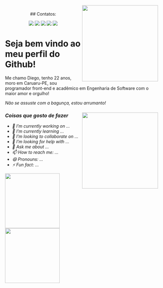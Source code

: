 <div align="center">
  <img align="right" width="250px" style="margin-top:-20px" src="https://github.com/DiegoCiara/DiegoCiara/assets/114518504/e63320c1-8f47-4f25-b44d-a116e6083c22">
  ## Contatos:

<a href="https://www.youtube.com/seu-canal-youtube-aqui" target="_blank"><img loading="lazy" src="https://img.shields.io/badge/YouTube-FF0000?style=for-the-badge&logo=youtube&logoColor=white" target="_blank"></a>
<a href="https://instagram.com/seu-usuário-instagram-aqui" target="_blank"><img loading="lazy" src="https://img.shields.io/badge/-Instagram-%23E4405F?style=for-the-badge&logo=instagram&logoColor=white" target="_blank"></a>
<a href="https://www.twitch.tv/seu-usuário-aqui" target="_blank"><img loading="lazy" src="https://img.shields.io/badge/Twitch-9146FF?style=for-the-badge&logo=twitch&logoColor=white" target="_blank"></a>
<a href = "mailto:contato@seu-usuário-aqui"><img loading="lazy" src="https://img.shields.io/badge/Gmail-D14836?style=for-the-badge&logo=gmail&logoColor=white" target="_blank"></a>
<a href="https://www.linkedin.com/in/seu-usuário-linkedln-aqui" target="_blank"><img loading="lazy" src="https://img.shields.io/badge/-LinkedIn-%230077B5?style=for-the-badge&logo=linkedin&logoColor=white" target="_blank"></a>   
</div>
    
# Seja bem vindo ao meu perfil do Github!

Me chamo Diego, tenho 22 anos, moro em Caruaru-PE, sou programador front-end e acadêmico em Engenharia de Software com o maior amor e orgulho!

<i>Não se assuste com a bagunça, estou arrumanto!
<div>

</div>
  
 <img align="right" width="250px" src="https://github.com/DiegoCiara/DiegoCiara/assets/114518504/958566b9-151a-4b10-9ebe-054b4f7a3f88">


### Coisas que gosto de fazer
- 🔭 I’m currently working on ...
- 🌱 I’m currently learning ...
- 👯 I’m looking to collaborate on ...
- 🤔 I’m looking for help with ...
- 💬 Ask me about ...
- 📫 How to reach me: ...
- 😄 Pronouns: ...
- ⚡ Fun fact: ...
</div>


<div>
  
<img loading="lazy" height="180em" src="https://github-readme-stats.vercel.app/api/top-langs/?username=DiegoCiara&layout=compact&langs_count=7&theme=dracula"/>
<img loading="lazy" height="180em" src="https://github-readme-stats.vercel.app/api?username=DiegoCiara&show_icons=true&theme=dracula&include_all_commits=true&count_private=true"/> 
</div>
<div>
